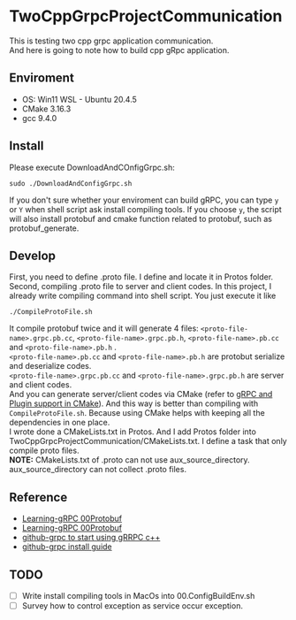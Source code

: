# TwoCppGrpcProjectCommunication
<p>
This is testing two cpp grpc application communication.</br>
And here is going to note how to build cpp gRpc application.
</p>

## Enviroment
* OS: Win11 WSL - Ubuntu 20.4.5
* CMake 3.16.3
* gcc 9.4.0

## Install
Please execute DownloadAndCOnfigGrpc.sh:
```
sudo ./DownloadAndConfigGrpc.sh
```
If you don't sure whether your enviroment can build gRPC, you can type `y` or `Y` when shell script ask install compiling tools. If you choose `y`, the script will also install protobuf and cmake function related to protobuf, such as protobuf_generate.

## Develop
First, you need to define .proto file. I define and locate it in Protos folder.</br>
Second, compiling .proto file to server and client codes. In this project, I already write compiling command into shell script. You just execute it like
```
./CompileProtoFile.sh
```
It compile protobuf twice and it will generate 4 files: `<proto-file-name>.grpc.pb.cc`, `<proto-file-name>.grpc.pb.h`, `<proto-file-name>.pb.cc` and `<proto-file-name>.pb.h` .</br>
`<proto-file-name>.pb.cc` and `<proto-file-name>.pb.h` are protobut serialize and deserialize codes.</br>
`<proto-file-name>.grpc.pb.cc` and `<proto-file-name>.grpc.pb.h` are server and client codes.</br>
And you can generate server/client codes via CMake
 (refer to [gRPC and Plugin support in CMake](https://www.f-ax.de/dev/2020/11/08/grpc-plugin-cmake-support.html "This is my compiling .porto file with CMake reference.")). And this way is better than compiling with `CompileProtoFile.sh`. Because using CMake helps with keeping all the dependencies in one place.</br>
I wrote done a CMakeLists.txt in Protos. And I add Protos folder into TwoCppGrpcProjectCommunication/CMakeLists.txt. I define a task that only compile proto files.</br>
**NOTE:** CMakeLists.txt of .proto can not use aux_source_directory. aux_source_directory can not collect .proto files.

## Reference
* [Learning-gRPC 00Protobuf](https://kevinbird61.github.io/grpc-practice/ "learning gRpc about protobuf")
* [Learning-gRPC 00Protobuf](https://kevinbird61.github.io/grpc-practice/ "learning gRpc HelloWorld tutorial")
* [github-grpc to start using gRRPC c++](https://github.com/grpc/grpc/tree/master/src/cpp "grpc official tutorial")
* [github-grpc install guide](https://github.com/grpc/grpc/blob/master/BUILDING.md "gRPC install guide")

## TODO
- [ ] Write install compiling tools in MacOs into 00.ConfigBuildEnv.sh
- [ ] Survey how to control exception as service occur exception.